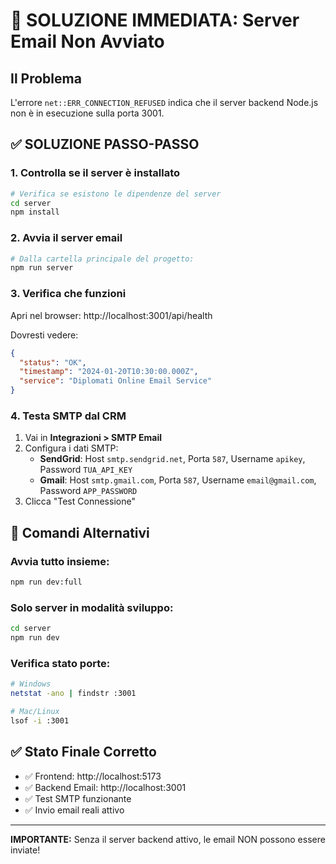 # 🚨 SOLUZIONE IMMEDIATA: Server Email Non Avviato

## Il Problema
L'errore `net::ERR_CONNECTION_REFUSED` indica che il server backend Node.js non è in esecuzione sulla porta 3001.

## ✅ SOLUZIONE PASSO-PASSO

### 1. Controlla se il server è installato
```bash
# Verifica se esistono le dipendenze del server
cd server
npm install
```

### 2. Avvia il server email
```bash
# Dalla cartella principale del progetto:
npm run server
```

### 3. Verifica che funzioni
Apri nel browser: http://localhost:3001/api/health

Dovresti vedere:
```json
{
  "status": "OK",
  "timestamp": "2024-01-20T10:30:00.000Z",
  "service": "Diplomati Online Email Service"
}
```

### 4. Testa SMTP dal CRM
1. Vai in **Integrazioni > SMTP Email**
2. Configura i dati SMTP:
   - **SendGrid**: Host `smtp.sendgrid.net`, Porta `587`, Username `apikey`, Password `TUA_API_KEY`
   - **Gmail**: Host `smtp.gmail.com`, Porta `587`, Username `email@gmail.com`, Password `APP_PASSWORD`
3. Clicca "Test Connessione"

## 🔧 Comandi Alternativi

### Avvia tutto insieme:
```bash
npm run dev:full
```

### Solo server in modalità sviluppo:
```bash
cd server
npm run dev
```

### Verifica stato porte:
```bash
# Windows
netstat -ano | findstr :3001

# Mac/Linux  
lsof -i :3001
```

## ✅ Stato Finale Corretto
- ✅ Frontend: http://localhost:5173
- ✅ Backend Email: http://localhost:3001
- ✅ Test SMTP funzionante
- ✅ Invio email reali attivo

---

**IMPORTANTE:** Senza il server backend attivo, le email NON possono essere inviate!